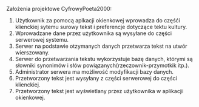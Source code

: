 Założenia projektowe CyfrowyPoeta2000:

1.	Użytkownik za pomocą aplkacji okienkowej wprowadza do częśći klienckiej sytemu surowy 
tekst i preferencje dotyczące tektu kultury.
2.	Wprowadzane dane przez użytkownika są wysyłane do części serwerowej systemu.
3.	Serwer na podstawie otzymanych danych przetwarza tekst na utwór wierszowany.
4.	Serwer do przetwarzania tekstu wykorzystuje bazę danych, którymi są słowniki 
synonimów i słów powiązanych(rzeczownik-przymotkik itp.).
5.	Administrator serwera ma możliwość modyfikacji bazy danych.
6.	Przetworzony tekst jest wysyłany z części serwerowej do części klienckiej.
7.	Przetworzony tekst jest wyświetlany przez użytkownika w aplikacji okienkowej.  

